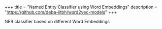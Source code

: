 +++
title = "Named Entity Classifier using Word Embeddings"
description = "https://github.com/deba-iitbh/word2vec-models"
+++

NER classifier based on different Word Embeddings
